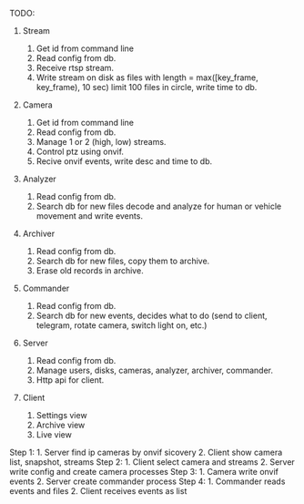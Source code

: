 TODO:

1. Stream
	1. Get id from command line
	2. Read config from db.
 	3. Receive rtsp stream.
	4. Write stream on disk as files with length = max([key_frame, key_frame), 10 sec) limit 100 files in circle, write time to db.

2. Camera
	1. Get id from command line
	2. Read config from db.
 	3. Manage 1 or 2 (high, low) streams.
	4. Control ptz using onvif.
	5. Recive onvif events, write desc and time to db.

3. Analyzer
	1. Read config from db.
 	2. Search db for new files decode and analyze for human or vehicle movement and write events.

4. Archiver
	1. Read config from db.
 	2. Search db for new files, copy them to archive.
 	3. Erase old records in archive.

5. Commander
	1. Read config from db.
 	2. Search db for new events, decides what to do (send to client, telegram, rotate camera, switch light on, etc.)

6. Server
	1. Read config from db.
	2. Manage users, disks, cameras, analyzer, archiver, commander.
	3. Http api for client.

7. Client
	1. Settings view
	2. Archive view
	3. Live view


Step 1:
	1. Server find ip cameras by onvif sicovery
	2. Client show camera list, snapshot, streams
Step 2:
	1. Client select camera and streams
	2. Server write config and create camera processes
Step 3:
	1. Camera write onvif events
	2. Server create commander process
Step 4:
	1. Commander reads events and files
	2. Client receives events as list
